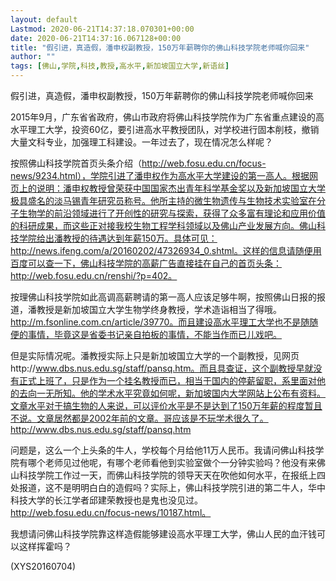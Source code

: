 ```yaml
---
layout: default
Lastmod: 2020-06-21T14:37:18.070301+00:00
date: 2020-06-21T14:37:16.067128+00:00
title: "假引进，真造假，潘申权副教授，150万年薪聘你的佛山科技学院老师喊你回来"
author: ""
tags: [佛山,学院,科技,教授,高水平,新加坡国立大学,新语丝]
---
```


假引进，真造假，潘申权副教授，150万年薪聘你的佛山科技学院老师喊你回来

2015年9月，广东省省政府，佛山市政府将佛山科技学院作为广东省重点建设的高水平理工大学，投资60亿，要引进高水平教授团队，对学校进行固本削枝，撤销大量文科专业，加强理工科建设。一年过去了，现在情况怎么样呢？

按照佛山科技学院首页头条介绍（http://web.fosu.edu.cn/focus-news/9234.html），学院引进了潘申权作为高水平大学建设的第一高人。根据网页上的说明：潘申权教授曾荣获中国国家杰出青年科学基金奖以及新加坡国立大学极具盛名的淡马锡青年研究员称号。他所主持的微生物遗传与生物技术实验室在分子生物学的前沿领域进行了开创性的研究与探索，获得了众多富有理论和应用价值的科研成果，而这些正对接我校生物工程学科领域以及佛山产业发展方向。佛山科技学院给出潘教授的待遇达到年薪150万。具体可见：http://news.ifeng.com/a/20160202/47326934_0.shtml。这样的信息请随便用百度可以查一下，佛山科技学院的高薪广告直接挂在自己的首页头条：http://web.fosu.edu.cn/renshi/?p=402。

按理佛山科技学院如此高调高薪聘请的第一高人应该足够牛啊，按照佛山日报的报道，潘教授是新加坡国立大学生物学终身教授，学术造诣相当了得哦。http://m.fsonline.com.cn/article/39770。而且建设高水平理工大学也不是随随便的事情，毕竟这是省委书记亲自拍板的事情，不能当作而已儿戏吧。

但是实际情况呢。潘教授实际上只是新加坡国立大学的一个副教授，见网页http://www.dbs.nus.edu.sg/staff/pansq.htm。而且具查证，这个副教授早就没有正式上班了，只是作为一个挂名教授而已，相当于国内的停薪留职，系里面对他的去向一无所知。他的学术水平究竟如何呢，新加坡国内大学网站上公布有资料。文章水平对于搞生物的人来说，可以评价水平是不是达到了150万年薪的程度暂且不说。文章居然都是2002年前的文章。哥应该是不玩学术很久了。http://www.dbs.nus.edu.sg/staff/pansq.htm

问题是，这么一个上头条的牛人，学校每个月给他11万人民币。我请问佛山科技学院有哪个老师见过他呢，有哪个老师看他到实验室做个一分钟实验吗？他没有来佛山科技学院工作过一天，而佛山科技学院的领导天天在吹他如何水平，在报纸上四处报道，这不是明明白白的造假吗？实际上，佛山科技学院引进的第二牛人，华中科技大学的长江学者邱建荣教授也是鬼也没见过。http://web.fosu.edu.cn/focus-news/10187.html。

我想请问佛山科技学院靠这样造假能够建设高水平理工大学，佛山人民的血汗钱可以这样挥霍吗？

(XYS20160704)

